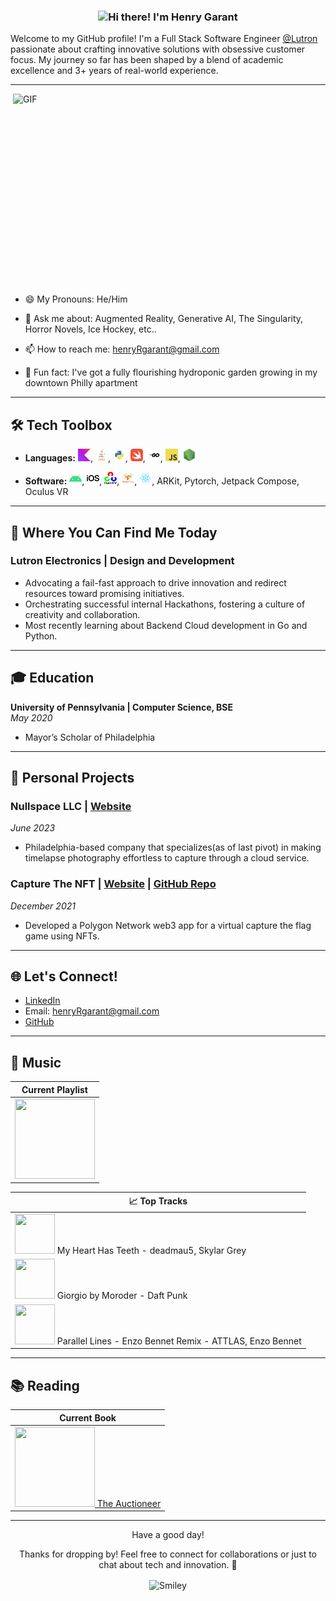 <!-- Heading -->
<h3 align="center"><img src = "https://raw.githubusercontent.com/MartinHeinz/MartinHeinz/master/wave.gif" width = 30px>Hi there! I'm Henry Garant</h3>

Welcome to my GitHub profile! I'm a Full Stack Software Engineer [@Lutron](https://www.linkedin.com/company/lutron-electronics/) passionate about crafting innovative solutions with obsessive customer focus. My journey so far has been shaped by a blend of academic excellence and 3+ years of real-world experience.

<hr>

<img align="right" alt="GIF" src="./code.gif" width="500" height="320" />

- 😄 My Pronouns: He/Him   

- 💬 Ask me about: Augmented Reality, Generative AI, The Singularity, Horror Novels, Ice Hockey, etc..

- 📫 How to reach me:  [henryRgarant@gmail.com](mailto:henryRgarant@gmail.com)

- 🌱 Fun fact: I've got a fully flourishing hydroponic garden growing in my downtown Philly apartment

<hr>

## 🛠️ Tech Toolbox

- **Languages:**
<code><img height="20" src="https://raw.githubusercontent.com/github/explore/80688e429a7d4ef2fca1e82350fe8e3517d3494d/topics/kotlin/kotlin.png"></code>,
<code><img height="20" src="https://raw.githubusercontent.com/github/explore/80688e429a7d4ef2fca1e82350fe8e3517d3494d/topics/java/java.png"></code>,
<code><img height="20" src="https://raw.githubusercontent.com/github/explore/80688e429a7d4ef2fca1e82350fe8e3517d3494d/topics/python/python.png"></code>,
<code><img height="20" src="https://raw.githubusercontent.com/github/explore/80688e429a7d4ef2fca1e82350fe8e3517d3494d/topics/swift/swift.png"></code>,
<code><img height="20" src="https://raw.githubusercontent.com/github/explore/80688e429a7d4ef2fca1e82350fe8e3517d3494d/topics/go/go.png"></code>,
<code><img height="20" src="https://raw.githubusercontent.com/github/explore/80688e429a7d4ef2fca1e82350fe8e3517d3494d/topics/javascript/javascript.png"></code>,
<code><img height="20" src="https://raw.githubusercontent.com/github/explore/80688e429a7d4ef2fca1e82350fe8e3517d3494d/topics/nodejs/nodejs.png"></code>


- **Software:** 
<code><img height="20" src="https://raw.githubusercontent.com/github/explore/80688e429a7d4ef2fca1e82350fe8e3517d3494d/topics/android/android.png"></code>,
<code><img height="20" src="https://raw.githubusercontent.com/github/explore/80688e429a7d4ef2fca1e82350fe8e3517d3494d/topics/ios/ios.png"></code>,
<code><img height="20" src="https://raw.githubusercontent.com/github/explore/80688e429a7d4ef2fca1e82350fe8e3517d3494d/topics/opencv/opencv.png"></code>,
<code><img height="20" src="https://raw.githubusercontent.com/github/explore/5c058a388828bb5fde0bcafd4bc867b5bb3f26f3/topics/tensorflow/tensorflow.png"></code>,
<code><img height="20" src="https://raw.githubusercontent.com/github/explore/80688e429a7d4ef2fca1e82350fe8e3517d3494d/topics/react/react.png"></code>,
ARKit, Pytorch, Jetpack Compose, Oculus VR

<hr>

## 💼 Where You Can Find Me Today

### Lutron Electronics | Design and Development
- Advocating a fail-fast approach to drive innovation and redirect resources toward promising initiatives.
- Orchestrating successful internal Hackathons, fostering a culture of creativity and collaboration.
- Most recently learning about Backend Cloud development in Go and Python.

<hr>

## 🎓 Education

**University of Pennsylvania | Computer Science, BSE**  
*May 2020*  
- Mayor’s Scholar of Philadelphia

<hr>

## 🚀 Personal Projects

### Nullspace LLC | [Website](https://www.null-space.xyz/)
*June 2023*
- Philadelphia-based company that specializes(as of last pivot) in making timelapse photography effortless to capture through a cloud service.

### Capture The NFT | [Website](https://www.capturethenft.live) | [GitHub Repo](https://github.com/Henri93/Capture-The-NFT)
*December 2021*
- Developed a Polygon Network web3 app for a virtual capture the flag game using NFTs.

<hr>

## 🌐 Let's Connect!

- [LinkedIn](https://www.linkedin.com/in/henry-garant/)
- Email: [henryRgarant@gmail.com](mailto:henryRgarant@gmail.com)
- [GitHub](https://github.com/Henri93)

<hr>

## 🎵 Music

| Current Playlist                                                                                                                  |
| ------------------------------------------------------------------------------------------------------------------------------ |
| <a href="https://open.spotify.com/playlist/7M3JkPSZQb5dgEyVPyb0me?si=d0c17d54996e438b"><img src="https://mosaic.scdn.co/300/ab67616d00001e020dc520e09dbd8fd12fab4f6fab67616d00001e023da6fc7e32f0a55c5a023ae0ab67616d00001e02c5786ae3e710d1bddcb378acab67616d00001e02efa73dc6e54767a9659a4e6f" width="128" height="128"></a> |

<table>
  <thead>
    <tr>
      <th>📈 Top Tracks</th>
    </tr>
  </thead>
  <tbody>
    <tr>
      <td><a href="https://open.spotify.com/track/5cLFhtbjth4y4RA8fsXfRZ?si=3efdadc47f62413c"><img src="https://i.scdn.co/image/ab67616d0000485147265bcb7ddbd68b083787b1" width="64" height="64"></a> My Heart Has Teeth - deadmau5, Skylar Grey</td>
    </tr>
    <tr></tr> <!-- hide gray row -->
    <tr>
      <td><a href="https://open.spotify.com/track/0oks4FnzhNp5QPTZtoet7c?si=73155be32b92459d"><img src="https://i.scdn.co/image/ab67616d000048519b9b36b0e22870b9f542d937" width="64" height="64"></a> Giorgio by Moroder - Daft Punk</td>
    </tr>
    <tr></tr> <!-- hide gray row -->
    <tr>
      <td><a href="https://open.spotify.com/track/0PRYPI0VIlaphQDlDNjI10?si=a81263f5334241a9"><img src="https://i.scdn.co/image/ab67616d000048513c1f83cb42942b38c97058b8" width="64" height="64"></a> Parallel Lines - Enzo Bennet Remix - ATTLAS, Enzo Bennet</td>
    </tr>
  </tbody>
</table>

<hr>

## 📚 Reading

| Current Book                                                                                                                  |
| ------------------------------------------------------------------------------------------------------------------------------ |
| <a href="https://www.barnesandnoble.com/w/auctioneer-joan-samson/1101061519"><img src="https://4.bp.blogspot.com/-zh6DO1OatdY/UXfQz_ZdGFI/AAAAAAAAJi4/QTy9Fzp5ZyI/s1600/Auctioneer,+The+-+Joan+Samson+-+1975.JPG" width="128" height="128"> The Auctioneer</a> |

<hr>

<div align="center">
<p>Have a good day!</p>
<p>Thanks for dropping by! Feel free to connect for collaborations or just to chat about tech and innovation. 🚀</p>
<div>
<img src="https://github.com/fnky/fnky/raw/fnky/img/smile.gif" alt="Smiley" align="center">
</div>
</div>
